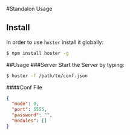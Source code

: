 #Standalon Usage
## Install
In order to use `hoster` install it globally:
```bash
$ npm install hoster -g
```
##Usage
###Server
Start the Server by typing:
```bash
$ hoster -f /path/to/conf.json
```

####Conf File
```json
{
  "mode": 0,
  "port": 5555,
  "password": "",
  "modules": []
}
```
